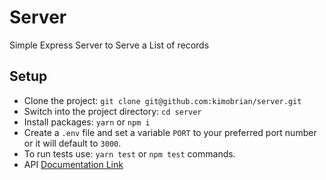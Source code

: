 # Server

Simple Express Server to Serve a List of records

## Setup

- Clone the project: `git clone git@github.com:kimobrian/server.git`
- Switch into the project directory: `cd server`
- Install packages: `yarn` or `npm i`
- Create a `.env` file and set a variable `PORT` to your preferred port number or it will default to `3000`.
- To run tests use: `yarn test` or `npm test` commands.
- API [Documentation Link](https://documenter.getpostman.com/view/90179/RWEnmFvg)
